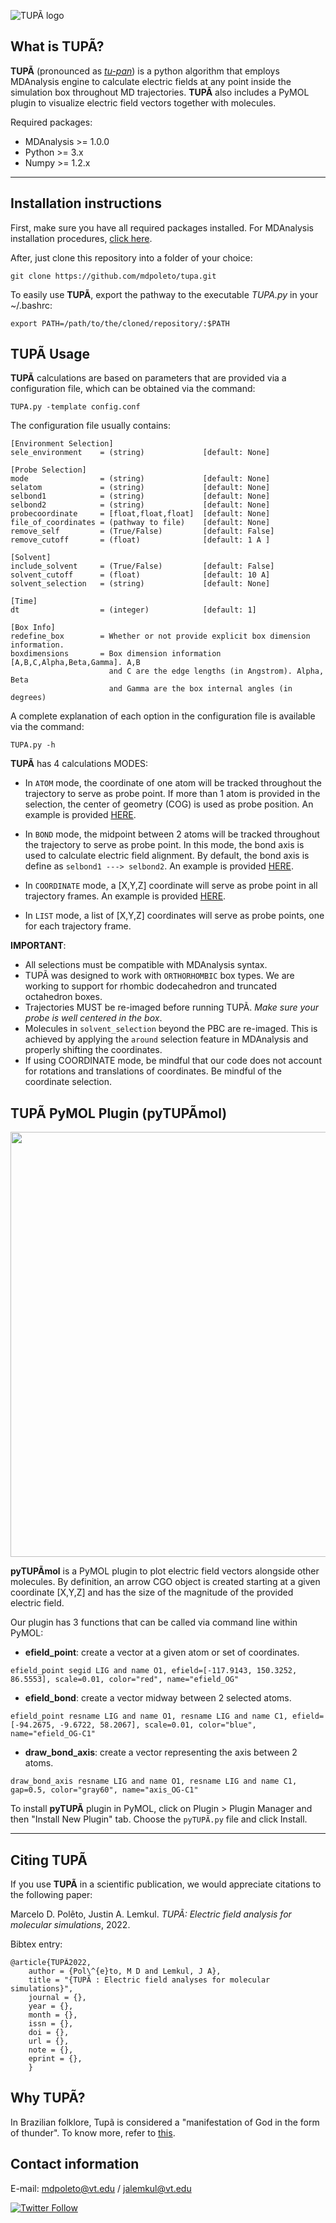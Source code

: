 ![TUPÃ logo](TUPÃ_LOGO.png)

## What is TUPÃ?
**TUPÃ** (pronounced as [*tu-pan*](https://translate.google.com/?hl=pt-BR&sl=pt&tl=en&text=tup%C3%A3&op=translate)) is a python algorithm that employs MDAnalysis engine to calculate electric fields at any point inside
the simulation box throughout MD trajectories. **TUPÃ** also includes a PyMOL plugin to visualize electric
field vectors together with molecules.

Required packages:

* MDAnalysis >= 1.0.0
* Python     >= 3.x
* Numpy      >= 1.2.x

------------------------------
## Installation instructions

First, make sure you have all required packages installed. For MDAnalysis installation procedures, [click here](https://www.mdanalysis.org/pages/installation_quick_start/).

After, just clone this repository into a folder of your choice:
```
git clone https://github.com/mdpoleto/tupa.git
```

To easily use **TUPÃ**, export the pathway to the executable *TUPA.py* in your ~/.bashrc:
```
export PATH=/path/to/the/cloned/repository/:$PATH
```

## TUPÃ Usage
**TUPÃ** calculations are based on parameters that are provided via a configuration file,
which can be obtained via the command:
```
TUPA.py -template config.conf
```

The configuration file usually contains:
```
[Environment Selection]
sele_environment    = (string)             [default: None]

[Probe Selection]
mode                = (string)             [default: None]
selatom             = (string)             [default: None]
selbond1            = (string)             [default: None]
selbond2            = (string)             [default: None]
probecoordinate     = [float,float,float]  [default: None]
file_of_coordinates = (pathway to file)    [default: None]
remove_self         = (True/False)         [default: False]
remove_cutoff       = (float)              [default: 1 A ]

[Solvent]
include_solvent     = (True/False)         [default: False]
solvent_cutoff      = (float)              [default: 10 A]
solvent_selection   = (string)             [default: None]

[Time]
dt                  = (integer)            [default: 1]

[Box Info]
redefine_box        = Whether or not provide explicit box dimension information.
boxdimensions       = Box dimension information [A,B,C,Alpha,Beta,Gamma]. A,B
                      and C are the edge lengths (in Angstrom). Alpha, Beta
                      and Gamma are the box internal angles (in degrees)
```

A complete explanation of each option in the configuration file is available via the command:
```
TUPA.py -h
```

**TUPÃ** has 4 calculations MODES:

* In ``ATOM`` mode, the coordinate of one atom will be tracked throughout the trajectory to serve as probe point.
If more than 1 atom is provided in the selection, the center of geometry (COG) is used as probe position. An example
is provided [HERE](https://github.com/mdpoleto/tupa/tree/main/Examples/ATOM).

* In ``BOND`` mode, the midpoint between 2 atoms will be tracked throughout the trajectory to serve as probe
point. In this mode, the bond axis is used to calculate electric field alignment. By default, the bond axis is
define as ```selbond1 ---> selbond2```. An example is provided [HERE](https://github.com/mdpoleto/tupa/tree/main/Examples/BOND).

* In ``COORDINATE`` mode, a [X,Y,Z] coordinate will serve as probe point in all trajectory frames.
An example is provided [HERE](https://github.com/mdpoleto/tupa/tree/main/Examples/COORDINATE).

* In ``LIST`` mode, a list of [X,Y,Z] coordinates will serve as probe points, one for each trajectory frame.

**IMPORTANT**:
* All selections must be compatible with MDAnalysis syntax.
* TUPÃ was designed to work with ```ORTHORHOMBIC``` box types. We are working to support for rhombic dodecahedron and truncated octahedron boxes.
* Trajectories MUST be re-imaged before running TUPÃ. *Make sure your probe is well centered in the box*.
* Molecules in ```solvent_selection``` beyond the PBC are re-imaged. This is achieved by applying the ```around``` selection feature in MDAnalysis and properly shifting the coordinates.
* If using COORDINATE mode, be mindful that our code does not account for rotations and translations of coordinates. Be mindful of the coordinate selection.


## TUPÃ PyMOL Plugin (pyTUPÃmol)

<img src="pyTUPÃmol_example.png" width="680">

**pyTUPÃmol** is a PyMOL plugin to plot electric field vectors alongside other molecules. By definition, an arrow CGO object is created starting at a given coordinate [X,Y,Z] and has the size of the magnitude of the provided electric field.

Our plugin has 3 functions that can be called via command line within PyMOL:

* **efield_point**: create a vector at a given atom or set of coordinates.
```
efield_point segid LIG and name O1, efield=[-117.9143, 150.3252, 86.5553], scale=0.01, color="red", name="efield_OG"
```

* **efield_bond**: create a vector midway between 2 selected atoms.
```
efield_point resname LIG and name O1, resname LIG and name C1, efield=[-94.2675, -9.6722, 58.2067], scale=0.01, color="blue", name="efield_OG-C1"
```

* **draw_bond_axis**: create a vector representing the axis between 2 atoms.
```
draw_bond_axis resname LIG and name O1, resname LIG and name C1, gap=0.5, color="gray60", name="axis_OG-C1"
```

To install **pyTUPÃ** plugin in PyMOL, click on Plugin > Plugin Manager and then "Install New Plugin" tab. Choose the ```pyTUPÃ.py``` file and click Install.

--------------------------
## Citing TUPÃ

If you use **TUPÃ** in a scientific publication, we would appreciate citations to the following paper:

Marcelo D. Polêto, Justin A. Lemkul. *TUPÃ: Electric field analysis for molecular simulations*, 2022.

Bibtex entry:
```
@article{TUPÃ2022,
    author = {Pol\^{e}to, M D and Lemkul, J A},
    title = "{TUPÃ : Electric field analyses for molecular simulations}",
    journal = {},
    year = {},
    month = {},
    issn = {},
    doi = {},
    url = {},
    note = {},
    eprint = {},
    }
```
## Why TUPÃ?

In Brazilian folklore, Tupã is considered a "manifestation of God in the form of thunder". To know more, refer to [this](https://en.wikipedia.org/wiki/Tup%C3%A3_(mythology)).

## Contact information
E-mail: mdpoleto@vt.edu / jalemkul@vt.edu

[![Twitter Follow](https://img.shields.io/twitter/follow/mdpoleto?style=social)](https://twitter.com/mdpoleto)
